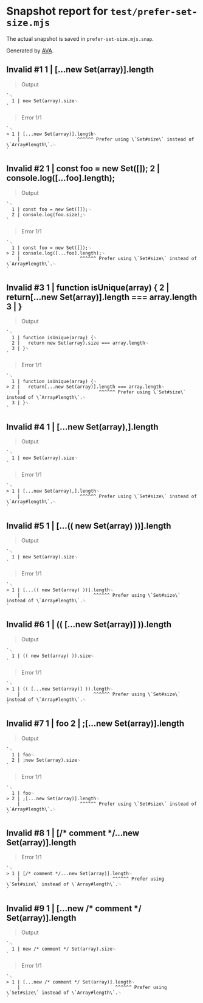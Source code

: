 # Snapshot report for `test/prefer-set-size.mjs`

The actual snapshot is saved in `prefer-set-size.mjs.snap`.

Generated by [AVA](https://avajs.dev).

## Invalid #1 1 | [...new Set(array)].length

> Output

    `␊
      1 | new Set(array).size␊
    `

> Error 1/1

    `␊
    > 1 | [...new Set(array)].length␊
        |                     ^^^^^^ Prefer using \`Set#size\` instead of \`Array#length\`.␊
    `

## Invalid #2 1 | const foo = new Set([]); 2 | console.log([...foo].length);

> Output

    `␊
      1 | const foo = new Set([]);␊
      2 | console.log(foo.size);␊
    `

> Error 1/1

    `␊
      1 | const foo = new Set([]);␊
    > 2 | console.log([...foo].length);␊
        |                      ^^^^^^ Prefer using \`Set#size\` instead of \`Array#length\`.␊
    `

## Invalid #3 1 | function isUnique(array) { 2 | return[...new Set(array)].length === array.length 3 | }

> Output

    `␊
      1 | function isUnique(array) {␊
      2 | 	return new Set(array).size === array.length␊
      3 | }␊
    `

> Error 1/1

    `␊
      1 | function isUnique(array) {␊
    > 2 | 	return[...new Set(array)].length === array.length␊
        | 	                          ^^^^^^ Prefer using \`Set#size\` instead of \`Array#length\`.␊
      3 | }␊
    `

## Invalid #4 1 | [...new Set(array),].length

> Output

    `␊
      1 | new Set(array).size␊
    `

> Error 1/1

    `␊
    > 1 | [...new Set(array),].length␊
        |                      ^^^^^^ Prefer using \`Set#size\` instead of \`Array#length\`.␊
    `

## Invalid #5 1 | [...(( new Set(array) ))].length

> Output

    `␊
      1 | new Set(array).size␊
    `

> Error 1/1

    `␊
    > 1 | [...(( new Set(array) ))].length␊
        |                           ^^^^^^ Prefer using \`Set#size\` instead of \`Array#length\`.␊
    `

## Invalid #6 1 | (( [...new Set(array)] )).length

> Output

    `␊
      1 | (( new Set(array) )).size␊
    `

> Error 1/1

    `␊
    > 1 | (( [...new Set(array)] )).length␊
        |                           ^^^^^^ Prefer using \`Set#size\` instead of \`Array#length\`.␊
    `

## Invalid #7 1 | foo 2 | ;[...new Set(array)].length

> Output

    `␊
      1 | foo␊
      2 | ;new Set(array).size␊
    `

> Error 1/1

    `␊
      1 | foo␊
    > 2 | ;[...new Set(array)].length␊
        |                      ^^^^^^ Prefer using \`Set#size\` instead of \`Array#length\`.␊
    `

## Invalid #8 1 | [/* comment */...new Set(array)].length

> Error 1/1

    `␊
    > 1 | [/* comment */...new Set(array)].length␊
        |                                  ^^^^^^ Prefer using \`Set#size\` instead of \`Array#length\`.␊
    `

## Invalid #9 1 | [...new /* comment */ Set(array)].length

> Output

    `␊
      1 | new /* comment */ Set(array).size␊
    `

> Error 1/1

    `␊
    > 1 | [...new /* comment */ Set(array)].length␊
        |                                   ^^^^^^ Prefer using \`Set#size\` instead of \`Array#length\`.␊
    `
